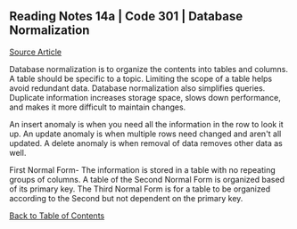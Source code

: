 ## Reading Notes 14a | Code 301 | Database Normalization
[Source Article](https://www.essentialsql.com/get-ready-to-learn-sql-database-normalization-explained-in-simple-english/)

Database normalization is to organize the contents into tables and columns.
A table should be specific to a topic.
Limiting the scope of a table helps avoid redundant data.
Database normalization also simplifies queries.
Duplicate information increases storage space, slows down performance, and makes it more difficult to maintain changes.

An insert anomaly is when you need all the information in the row to look it up.
An update anomaly is when multiple rows need changed and aren't all updated.
A delete anomaly is when removal of data removes other data as well.

First Normal Form- The information is stored in a table with no repeating groups of columns.
A table of the Second Normal Form is organized based of its primary key.
The Third Normal Form is for a table to be organized according to the Second but not dependent on the primary key.

[Back to Table of Contents](../README.md)